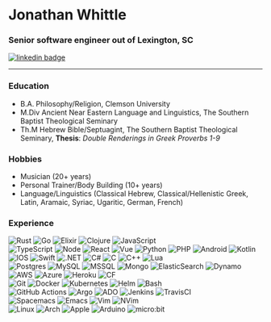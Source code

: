 # Jonathan Whittle
### Senior software engineer out of Lexington, SC
<a href="https://www.linkedin.com/in/itsthewhittlethings">
  <img src="https://img.shields.io/badge/LinkedIn--_.svg?style=social&logo=linkedin" alt="linkedin badge">
</a>
<hr>

### Education
- B.A. Philosophy/Religion, Clemson University
- M.Div Ancient Near Eastern Language and Linguistics, The Southern Baptist Theological Seminary
- Th.M Hebrew Bible/Septuagint, The Southern Baptist Theological Seminary, __Thesis__: _Double Renderings in Greek Proverbs 1-9_

### Hobbies
- Musician (20+ years)
- Personal Trainer/Body Building (10+ years)
- Language/Linguistics (Classical Hebrew, Classical/Hellenistic Greek, Latin, Aramaic, Syriac, Ugaritic, German, French)

### Experience
![Rust](https://img.shields.io/badge/Rust-Pro-011125.svg?logo=rust&style=for-the-badge)
![Go](https://img.shields.io/badge/Go-Pro-011125.svg?logo=go&style=for-the-badge)
![Elixir](https://img.shields.io/badge/Elixir-Enthusiast-011125.svg?logo=elixir&style=for-the-badge)
![Clojure](https://img.shields.io/badge/Clojure-Enthusiast-011125.svg?logo=clojure&style=for-the-badge)
![JavaScript](https://img.shields.io/badge/JavaScript-Pro-011125.svg?logo=javascript&style=for-the-badge)
<br>
![TypeScript](https://img.shields.io/badge/-TypeScript-172226.svg?logo=typescript)
![Node](https://img.shields.io/badge/-Nodejs-172226.svg?logo=node.js)
![React](https://img.shields.io/badge/-React-172226.svg?logo=react)
![Vue](https://img.shields.io/badge/-Vue-172226.svg?logo=vue.js)
![Python](https://img.shields.io/badge/-Python-172226.svg?logo=python)
![PHP](https://img.shields.io/badge/-PHP-172226.svg?logo=php)
![Android](https://img.shields.io/badge/-Android-172226.svg?logo=android)
![Kotlin](https://img.shields.io/badge/-Kotlin-172226.svg?logo=Kotlin)
![IOS](https://img.shields.io/badge/-iOS-172226.svg?logo=ios)
![Swift](https://img.shields.io/badge/-Swift-172226.svg?logo=swift)
![.NET](https://img.shields.io/badge/-.NET-172226.svg?logo=.net)
![C#](https://img.shields.io/badge/-Csharp-172226.svg?logo=csharp)
![C](https://img.shields.io/badge/-C-172226.svg?logo=c)
![C++](https://img.shields.io/badge/-C++-172226.svg?logo=cplusplus)
![Lua](https://img.shields.io/badge/-Lua-172226.svg?logo=lua)
<br>
![Postgres](https://img.shields.io/badge/-Postgres-172226.svg?logo=postgresql)
![MySQL](https://img.shields.io/badge/-MySQL-172226.svg?logo=mysql)
![MSSQL](https://img.shields.io/badge/-MSSQL-172226.svg?logo=microsoftsqlserver)
![Mongo](https://img.shields.io/badge/-MongoDB-172226.svg?logo=mongodb)
![ElasticSearch](https://img.shields.io/badge/-ElasticSearch-172226.svg?logo=elasticsearch)
![Dynamo](https://img.shields.io/badge/-DynamoDB-172226.svg?logo=amazondynamodb)
<br>
![AWS](https://img.shields.io/badge/-AWS-232F3E.svg?logo=amazonaws)
![Azure](https://img.shields.io/badge/-Azure-0078D4.svg?logo=microsoftazure)
![Heroku](https://img.shields.io/badge/-Heroku-430098.svg?logo=heroku)
![CF](https://img.shields.io/badge/-CloudFoundry-172226.svg?logo=cloudfoundry)
<br>
![Git](https://img.shields.io/badge/-Git-172226.svg?logo=git)
![Docker](https://img.shields.io/badge/-Docker-172226.svg?logo=docker)
![Kubernetes](https://img.shields.io/badge/-Kubernetes-172226.svg?logo=kubernetes)
![Helm](https://img.shields.io/badge/-Helm-172226.svg?logo=helm)
![Bash](https://img.shields.io/badge/-Bash-172226.svg?logo=gnubash)
<br>
![GitHub Actions](https://img.shields.io/badge/-GitHubActions-172226.svg?logo=githubactions)
![Argo](https://img.shields.io/badge/-Argo-172226.svg?logo=argo)
![ADO](https://img.shields.io/badge/-AzureDevOps-172226.svg?logo=azuredevops)
![Jenkins](https://img.shields.io/badge/-Jenkins-172226.svg?logo=jenkins)
![TravisCI](https://img.shields.io/badge/-TravisCI-172226.svg?logo=travisci)
<br>
![Spacemacs](https://img.shields.io/badge/-Spacemacs-172226.svg?logo=spacemacs)
![Emacs](https://img.shields.io/badge/-Emacs-172226.svg?logo=gnuemacs)
![Vim](https://img.shields.io/badge/-Vim-172226.svg?logo=vim)
![NVim](https://img.shields.io/badge/-Neovim-172226.svg?logo=neovim)
<br>
![Linux](https://img.shields.io/badge/-Linux-172226.svg?logo=linux)
![Arch](https://img.shields.io/badge/-Arch-172226.svg?logo=archlinux)
![Apple](https://img.shields.io/badge/-Apple-172226.svg?logo=apple)
![Arduino](https://img.shields.io/badge/-Arduino-172226.svg?logo=arduino)
![micro:bit](https://img.shields.io/badge/-micro:bit-172226.svg?logo=microbit)
<br>
